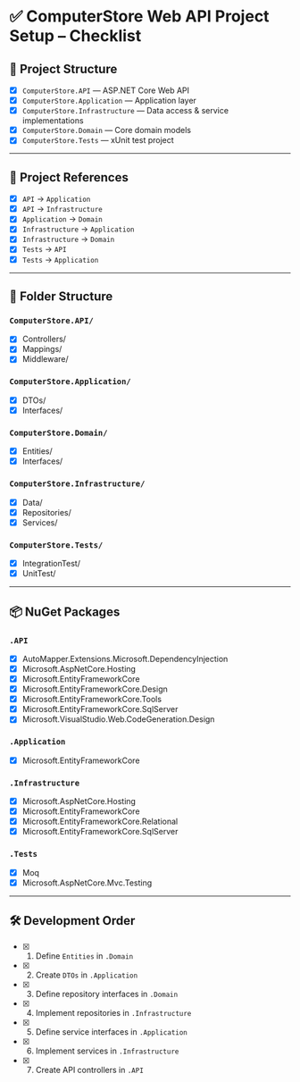 # ✅ ComputerStore Web API Project Setup – Checklist

## 📁 Project Structure

- [x] `ComputerStore.API` — ASP.NET Core Web API
- [x] `ComputerStore.Application` — Application layer
- [x] `ComputerStore.Infrastructure` — Data access & service implementations
- [x] `ComputerStore.Domain` — Core domain models
- [x] `ComputerStore.Tests` — xUnit test project

---

## 🔗 Project References

- [x] `API` → `Application`
- [x] `API` → `Infrastructure`
- [x] `Application` → `Domain`
- [x] `Infrastructure` → `Application`
- [x] `Infrastructure` → `Domain`
- [x] `Tests` → `API`
- [x] `Tests` → `Application`

---

## 📂 Folder Structure

### `ComputerStore.API/`
- [x] Controllers/
- [x] Mappings/
- [x] Middleware/

### `ComputerStore.Application/`
- [x] DTOs/
- [x] Interfaces/

### `ComputerStore.Domain/`
- [x] Entities/
- [x] Interfaces/

### `ComputerStore.Infrastructure/`
- [x] Data/
- [x] Repositories/
- [x] Services/

### `ComputerStore.Tests/`
- [x] IntegrationTest/
- [x] UnitTest/

---

## 📦 NuGet Packages

### `.API`
- [x] AutoMapper.Extensions.Microsoft.DependencyInjection
- [x] Microsoft.AspNetCore.Hosting
- [x] Microsoft.EntityFrameworkCore
- [x] Microsoft.EntityFrameworkCore.Design
- [x] Microsoft.EntityFrameworkCore.Tools
- [x] Microsoft.EntityFrameworkCore.SqlServer
- [x] Microsoft.VisualStudio.Web.CodeGeneration.Design

### `.Application`
- [x] Microsoft.EntityFrameworkCore

### `.Infrastructure`
- [x] Microsoft.AspNetCore.Hosting
- [x] Microsoft.EntityFrameworkCore
- [x] Microsoft.EntityFrameworkCore.Relational
- [x] Microsoft.EntityFrameworkCore.SqlServer

### `.Tests`
- [x] Moq
- [x] Microsoft.AspNetCore.Mvc.Testing

---

## 🛠 Development Order

- [x] 1. Define `Entities` in `.Domain`
- [x] 2. Create `DTOs` in `.Application`
- [x] 3. Define repository interfaces in `.Domain`
- [x] 4. Implement repositories in `.Infrastructure`
- [x] 5. Define service interfaces in `.Application`
- [x] 6. Implement services in `.Infrastructure`
- [x] 7. Create API controllers in `.API`
